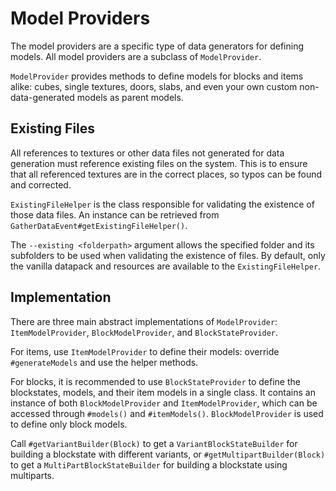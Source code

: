 Model Providers
===============
The model providers are a specific type of data generators for defining models. All model providers are a subclass of `ModelProvider`.

`ModelProvider` provides methods to define models for blocks and items alike: cubes, single textures, doors, slabs, and even your own custom non-data-generated models as parent models.

Existing Files
--------------
All references to textures or other data files not generated for data generation must reference existing files on the system. This is to ensure that all referenced textures are in the correct places, so typos can be found and corrected. 

`ExistingFileHelper` is the class responsible for validating the existence of those data files. An instance can be retrieved from  `GatherDataEvent#getExistingFileHelper()`.

The `--existing <folderpath>` argument allows the specified folder and its subfolders to be used when validating the existence of files. By default, only the vanilla datapack and resources are available to the `ExistingFileHelper`.

Implementation
--------------
There are three main abstract implementations of `ModelProvider`: `ItemModelProvider`, `BlockModelProvider`, and `BlockStateProvider`.

For items, use `ItemModelProvider` to define their models: override `#generateModels` and use the helper methods.

For blocks, it is recommended to use `BlockStateProvider` to define the blockstates, models, and their item models in a single class. It contains an instance of both `BlockModelProvider` and `ItemModelProvider`, which can be accessed through `#models()` and `#itemModels()`.
`BlockModelProvider` is used to define only block models. 

Call `#getVariantBuilder(Block)` to get a `VariantBlockStateBuilder` for building a blockstate with different variants, or `#getMultipartBuilder(Block)` to get a `MultiPartBlockStateBuilder` for building a blockstate using multiparts.
